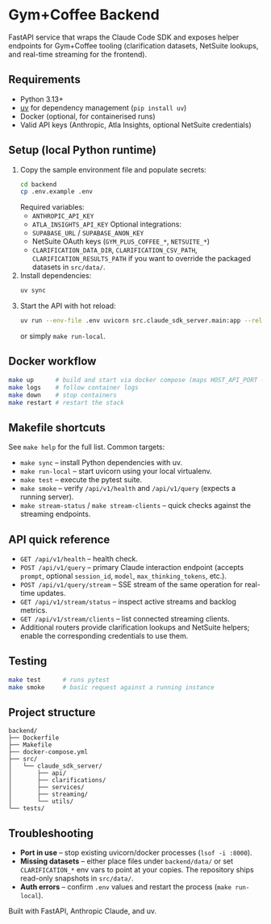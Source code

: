 # Gym+Coffee Backend

FastAPI service that wraps the Claude Code SDK and exposes helper endpoints for Gym+Coffee tooling (clarification datasets, NetSuite lookups, and real-time streaming for the frontend).

## Requirements
- Python 3.13+
- [uv](https://docs.astral.sh/uv/) for dependency management (`pip install uv`)
- Docker (optional, for containerised runs)
- Valid API keys (Anthropic, Atla Insights, optional NetSuite credentials)

## Setup (local Python runtime)
1. Copy the sample environment file and populate secrets:
   ```bash
   cd backend
   cp .env.example .env
   ```
   Required variables:
   - `ANTHROPIC_API_KEY`
   - `ATLA_INSIGHTS_API_KEY`
   Optional integrations:
   - `SUPABASE_URL` / `SUPABASE_ANON_KEY`
   - NetSuite OAuth keys (`GYM_PLUS_COFFEE_*`, `NETSUITE_*`)
   - `CLARIFICATION_DATA_DIR`, `CLARIFICATION_CSV_PATH`, `CLARIFICATION_RESULTS_PATH` if you want to override the packaged datasets in `src/data/`.
2. Install dependencies:
   ```bash
   uv sync
   ```
3. Start the API with hot reload:
   ```bash
   uv run --env-file .env uvicorn src.claude_sdk_server.main:app --reload --host 0.0.0.0 --port 8000
   ```
   or simply `make run-local`.

## Docker workflow
```bash
make up      # build and start via docker compose (maps HOST_API_PORT -> 8000)
make logs    # follow container logs
make down    # stop containers
make restart # restart the stack
```

## Makefile shortcuts
See `make help` for the full list. Common targets:
- `make sync` – install Python dependencies with uv.
- `make run-local` – start uvicorn using your local virtualenv.
- `make test` – execute the pytest suite.
- `make smoke` – verify `/api/v1/health` and `/api/v1/query` (expects a running server).
- `make stream-status` / `make stream-clients` – quick checks against the streaming endpoints.

## API quick reference
- `GET /api/v1/health` – health check.
- `POST /api/v1/query` – primary Claude interaction endpoint (accepts `prompt`, optional `session_id`, `model`, `max_thinking_tokens`, etc.).
- `POST /api/v1/query/stream` – SSE stream of the same operation for real-time updates.
- `GET /api/v1/stream/status` – inspect active streams and backlog metrics.
- `GET /api/v1/stream/clients` – list connected streaming clients.
- Additional routers provide clarification lookups and NetSuite helpers; enable the corresponding credentials to use them.

## Testing
```bash
make test      # runs pytest
make smoke     # basic request against a running instance
```

## Project structure
```
backend/
├── Dockerfile
├── Makefile
├── docker-compose.yml
├── src/
│   └── claude_sdk_server/
│       ├── api/
│       ├── clarifications/
│       ├── services/
│       ├── streaming/
│       └── utils/
└── tests/
```

## Troubleshooting
- **Port in use** – stop existing uvicorn/docker processes (`lsof -i :8000`).
- **Missing datasets** – either place files under `backend/data/` or set `CLARIFICATION_*` env vars to point at your copies. The repository ships read-only snapshots in `src/data/`.
- **Auth errors** – confirm `.env` values and restart the process (`make run-local`).

Built with FastAPI, Anthropic Claude, and uv.
